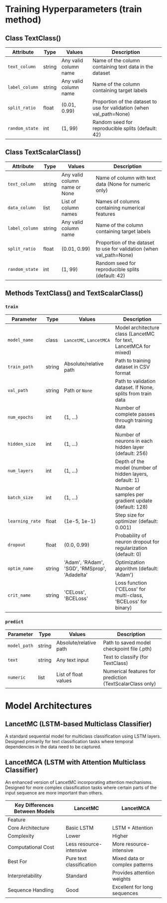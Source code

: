 # Training Hyperparameters (train method)

## Class TextClass()

| Attribute       | Type      | Values         | Description                                                                 |
|----------------|----------|----------------|--------------------------------------------------------------------------|
| `text_column`  | string   | Any valid column name | Name of the column containing text data in the dataset                |
| `label_column` | string   | Any valid column name | Name of the column containing target labels                           |
| `split_ratio`  | float    | (0.01, 0.99)   | Proportion of the dataset to use for validation (when val_path=None)  |
| `random_state` | int      | (1, 99)        | Random seed for reproducible splits (default: 42)                     |

## Class TextScalarClass()

| Attribute       | Type      | Values         | Description                                                                 |
|----------------|----------|----------------|--------------------------------------------------------------------------|
| `text_column`  | string   | Any valid column name or None | Name of column with text data (None for numeric only)             |
| `data_column`  | list     | List of column names | Names of columns containing numerical features                      |
| `label_column` | string   | Any valid column name | Name of the column containing target labels                           |
| `split_ratio`  | float    | (0.01, 0.99)   | Proportion of the dataset to use for validation (when val_path=None)  |
| `random_state` | int      | (1, 99)        | Random seed for reproducible splits (default: 42)                     |

## Methods TextClass() and TextScalarClass()

### `train`

| Parameter       | Type      | Values                     | Description                                                                 |
|----------------|----------|------------------------------|--------------------------------------------------------------------------|
| `model_name`   | class    | `LancetMC`, `LancetMCA`      | Model architecture class (LancetMC for text, LancetMCA for mixed)        |
| `train_path`   | string   | Absolute/relative path       | Path to training dataset in CSV format                                  |
| `val_path`     | string   | Path or `None`               | Path to validation dataset. If None, splits from train data             |
| `num_epochs`   | int      | (1, ...)                    | Number of complete passes through training data                         |
| `hidden_size`  | int      | (1, ...)                    | Number of neurons in each hidden layer (default: 256)                   |
| `num_layers`   | int      | (1, ...)                    | Depth of the model (number of hidden layers, default: 1)                |
| `batch_size`   | int      | (1, ...)                    | Number of samples per gradient update (default: 128)                    |
| `learning_rate`| float    | (1e-5, 1e-1)                | Step size for optimizer (default: 0.001)                                |
| `dropout`      | float    | (0.0, 0.99)                 | Probability of neuron dropout for regularization (default: 0)           |
| `optim_name`   | string   | 'Adam', 'RAdam', 'SGD', 'RMSprop', 'Adadelta' | Optimization algorithm (default: 'Adam')         |
| `crit_name`    | string   | 'CELoss', 'BCELoss'         | Loss function ('CELoss' for multi-class, 'BCELoss' for binary)         |

### `predict`

| Parameter       | Type      | Values                     | Description                                                                 |
|----------------|----------|------------------------------|--------------------------------------------------------------------------|
| `model_path`   | string   | Absolute/relative path       | Path to saved model checkpoint file (.pth)                              |
| `text`         | string   | Any text input               | Text to classify (for TextClass)                                        |
| `numeric`      | list     | List of float values         | Numerical features for prediction (TextScalarClass only)                |



# Model Architectures

## LancetMC (LSTM-based Multiclass Classifier)

A standard sequential model for multiclass classification using LSTM layers. Designed primarily for text classification tasks where temporal dependencies in the data need to be captured.

## LancetMCA (LSTM with Attention Multiclass Classifier)

An enhanced version of LancetMC incorporating attention mechanisms. Designed for more complex classification tasks where certain parts of the input sequence are more important than others.

| Key Differences Between Models | LancetMC          | LancetMCA                     |
|--------------------------------|-------------------|-------------------------------|
| Feature                        |                   |                               |
| Core Architecture              | Basic LSTM        | LSTM + Attention              |
| Complexity                     | Lower             | Higher                        |
| Computational Cost             | Less resource-intensive | More resource-intensive  |
| Best For                       | Pure text classification | Mixed data or complex patterns |
| Interpretability               | Standard          | Provides attention weights    |
| Sequence Handling              | Good              | Excellent for long sequences  |